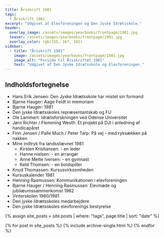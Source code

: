 ```yaml
---
title: Årsskrift 1981
tags:
  - Årsskrift 1981
excerpt: "Udgivet af Elevforeningen og Den Jyske Idrætsskole."
header:
  overlay_image: /assets/images/yearbooks/frontpage/1981.jpg
  teaser: /assets/images/yearbooks/frontpage/1981.jpg
  overlay_color: rgb(155, 167, 102)
sidebar:
  - title: "Årsskrift 1981"
    image: /assets/images/yearbooks/frontpage/1981.jpg
    image_alt: "Forside til Årsskriftet 1981"
    text: "Udgivet af Den Jyske Idrætsskole og Elevforeningen."
---
```


## Indholdsfortegnelse

- Hans Erik Jensen: Den Jyske Idrætsskole har mistet sin formand 
- Bjarne Hauger: Aage Feldt in memoriam 
- Bjarne Hauger: 1981
- Den jyske Idrætsskoles repræsentantskab og FU
- Ole Lammert: Idrætsforskningen ved Odense Universitet 
- Jørn Richter / Flemming Westh: Et projekt på DJI i anledning af handicapåret
- Finn Jensen / Palle Much / Peter Tarp: På vej - med ryksækken på nakken
- Mine indtryk fra landsstævnet 1981
  - Kirsten Kristiansen: - en leder
  - Hanne nielsen: - en arrangør
  - Anne Mette Iversen: - en gymnast
  - Keld Thomsen: - en boldspiller
- Knud Thomassen: Kursusvirksomheden
- Kursuskalender 1981
- Henning Rasmussen: Kommunikationen i elevforeningen
- Bjarne Hauger / Henning Rasmussen: Elevmøde og jubilæumssammenkomst 1982
- Vinterskolen 1980/1981
- Den jyske Idrætsskoles medarbejdere
- Den jyske Idrætsskoles elevforenings bestyrelse

{% assign site_posts = site.posts | where: "tags", page.title | sort: "date" %}

<div class="grid__wrapper">
  {% for post in site_posts %}
    {% include archive-single.html %}
  {% endfor %}
</div>
